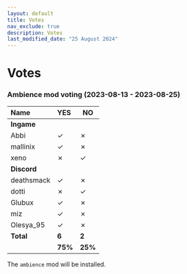 ```yaml
---
layout: default
title: Votes
nav_exclude: true
description: Votes
last_modified_date: "25 August 2024"
---
```


# Votes

### Ambience mod voting (2023-08-13 - 2023-08-25)

| **Name** | **YES** | **NO** |
|:---------|:--------|--------|
| **Ingame** 	| | |
| Abbi 			| ✓ | ✗ |
| mallinix 		| ✓ | ✗ |
| xeno			| ✗ | ✓ |
| **Discord**	| | |
| deathsmack	| ✓ | ✗ |
| dotti			| ✗ | ✓ |
| Glubux		| ✓ | ✗ |
| miz			| ✓ | ✗ |
| Olesya_95		| ✓ | ✗ |
| **Total**		|**6**|**2**|
|				|**75%**|**25%**|

The `ambience` mod will be installed.